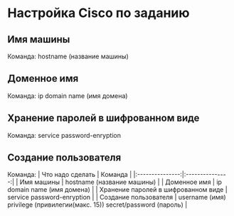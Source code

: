 # Настройка Cisco по заданию
## Имя машины
Команда: hostname (название машины)
## Доменное имя
Команда: ip domain name (имя домена)
## Хранение паролей в шифрованном виде
Команда: service password-enryption
## Создание пользователя
Команда:
| Что надо сделать | Команда |
|:---------------:|:---------------:|
| Имя машины | hostname (название машины) |
| Доменное имя | ip domain name (имя домена) |
| Хранение паролей в шифрованном виде | service password-enryption |
| Создание пользователя | username (имя) privilege (привилегии(макс. 15)) secret/password (пароль) |
